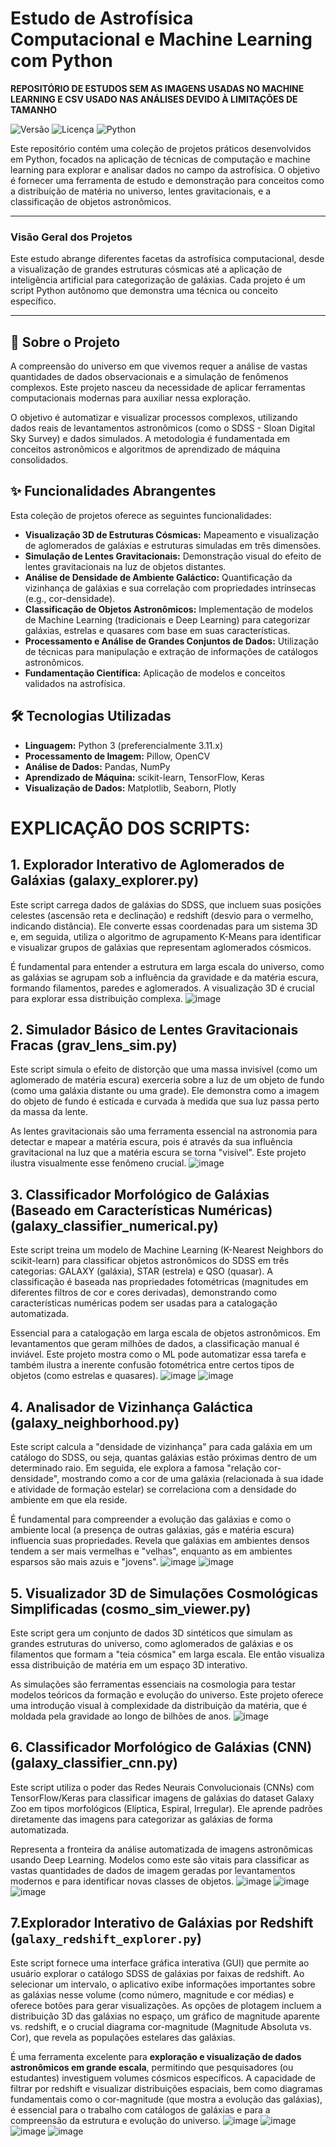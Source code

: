 # Estudo de Astrofísica Computacional e Machine Learning com Python

**REPOSITÓRIO DE ESTUDOS SEM AS IMAGENS USADAS NO MACHINE LEARNING E CSV USADO NAS ANÁLISES DEVIDO À LIMITAÇÕES DE TAMANHO**

![Versão](https://img.shields.io/badge/vers%C3%A3o-1.0-blue.svg)
![Licença](https://img.shields.io/badge/licen%C3%A7a-MIT-green.svg)
![Python](https://img.shields.io/badge/python-3.11%2B-blue.svg)

Este repositório contém uma coleção de projetos práticos desenvolvidos em Python, focados na aplicação de técnicas de computação e machine learning para explorar e analisar dados no campo da astrofísica. O objetivo é fornecer uma ferramenta de estudo e demonstração para conceitos como a distribuição de matéria no universo, lentes gravitacionais, e a classificação de objetos astronômicos.

---

### Visão Geral dos Projetos

Este estudo abrange diferentes facetas da astrofísica computacional, desde a visualização de grandes estruturas cósmicas até a aplicação de inteligência artificial para categorização de galáxias. Cada projeto é um script Python autônomo que demonstra uma técnica ou conceito específico.

---

## 📖 Sobre o Projeto

A compreensão do universo em que vivemos requer a análise de vastas quantidades de dados observacionais e a simulação de fenômenos complexos. Este projeto nasceu da necessidade de aplicar ferramentas computacionais modernas para auxiliar nessa exploração.

O objetivo é automatizar e visualizar processos complexos, utilizando dados reais de levantamentos astronômicos (como o SDSS - Sloan Digital Sky Survey) e dados simulados. A metodologia é fundamentada em conceitos astronômicos e algoritmos de aprendizado de máquina consolidados.

## ✨ Funcionalidades Abrangentes

Esta coleção de projetos oferece as seguintes funcionalidades:

-   **Visualização 3D de Estruturas Cósmicas:** Mapeamento e visualização de aglomerados de galáxias e estruturas simuladas em três dimensões.
-   **Simulação de Lentes Gravitacionais:** Demonstração visual do efeito de lentes gravitacionais na luz de objetos distantes.
-   **Análise de Densidade de Ambiente Galáctico:** Quantificação da vizinhança de galáxias e sua correlação com propriedades intrínsecas (e.g., cor-densidade).
-   **Classificação de Objetos Astronômicos:** Implementação de modelos de Machine Learning (tradicionais e Deep Learning) para categorizar galáxias, estrelas e quasares com base em suas características.
-   **Processamento e Análise de Grandes Conjuntos de Dados:** Utilização de técnicas para manipulação e extração de informações de catálogos astronômicos.
-   **Fundamentação Científica:** Aplicação de modelos e conceitos validados na astrofísica.

## 🛠️ Tecnologias Utilizadas

-   **Linguagem:** Python 3 (preferencialmente 3.11.x)
-   **Processamento de Imagem:** Pillow, OpenCV
-   **Análise de Dados:** Pandas, NumPy
-   **Aprendizado de Máquina:** scikit-learn, TensorFlow, Keras
-   **Visualização de Dados:** Matplotlib, Seaborn, Plotly

# EXPLICAÇÃO DOS SCRIPTS:

## 1. Explorador Interativo de Aglomerados de Galáxias (galaxy_explorer.py)
Este script carrega dados de galáxias do SDSS, que incluem suas posições celestes (ascensão reta e declinação) e redshift (desvio para o vermelho, indicando distância). Ele converte essas coordenadas para um sistema 3D e, em seguida, utiliza o algoritmo de agrupamento K-Means para identificar e visualizar grupos de galáxias que representam aglomerados cósmicos.

É fundamental para entender a estrutura em larga escala do universo, como as galáxias se agrupam sob a influência da gravidade e da matéria escura, formando filamentos, paredes e aglomerados. A visualização 3D é crucial para explorar essa distribuição complexa.
![image](https://github.com/user-attachments/assets/1b6bd227-3a6e-46bf-a56b-8b4bf156ae4f)

## 2. Simulador Básico de Lentes Gravitacionais Fracas (grav_lens_sim.py)
Este script simula o efeito de distorção que uma massa invisível (como um aglomerado de matéria escura) exerceria sobre a luz de um objeto de fundo (como uma galáxia distante ou uma grade). Ele demonstra como a imagem do objeto de fundo é esticada e curvada à medida que sua luz passa perto da massa da lente.

As lentes gravitacionais são uma ferramenta essencial na astronomia para detectar e mapear a matéria escura, pois é através da sua influência gravitacional na luz que a matéria escura se torna "visível". Este projeto ilustra visualmente esse fenômeno crucial.
![image](https://github.com/user-attachments/assets/3cfd2f69-ea7e-4c9d-85b3-af2809b0437f)

## 3. Classificador Morfológico de Galáxias (Baseado em Características Numéricas) (galaxy_classifier_numerical.py)
Este script treina um modelo de Machine Learning (K-Nearest Neighbors do scikit-learn) para classificar objetos astronômicos do SDSS em três categorias: GALAXY (galáxia), STAR (estrela) e QSO (quasar). A classificação é baseada nas propriedades fotométricas (magnitudes em diferentes filtros de cor e cores derivadas), demonstrando como características numéricas podem ser usadas para a catalogação automatizada.

Essencial para a catalogação em larga escala de objetos astronômicos. Em levantamentos que geram milhões de dados, a classificação manual é inviável. Este projeto mostra como o ML pode automatizar essa tarefa e também ilustra a inerente confusão fotométrica entre certos tipos de objetos (como estrelas e quasares).
![image](https://github.com/user-attachments/assets/5a2f6040-6620-4be7-a093-e0b59abd4618)
![image](https://github.com/user-attachments/assets/1ac42448-aaf0-41e9-9905-281ab1f83d64)

## 4. Analisador de Vizinhança Galáctica (galaxy_neighborhood.py)
Este script calcula a "densidade de vizinhança" para cada galáxia em um catálogo do SDSS, ou seja, quantas galáxias estão próximas dentro de um determinado raio. Em seguida, ele explora a famosa "relação cor-densidade", mostrando como a cor de uma galáxia (relacionada à sua idade e atividade de formação estelar) se correlaciona com a densidade do ambiente em que ela reside.

É fundamental para compreender a evolução das galáxias e como o ambiente local (a presença de outras galáxias, gás e matéria escura) influencia suas propriedades. Revela que galáxias em ambientes densos tendem a ser mais vermelhas e "velhas", enquanto as em ambientes esparsos são mais azuis e "jovens".
![image](https://github.com/user-attachments/assets/b36ec2d3-ca78-4395-acd5-7b080e239e0e)
![image](https://github.com/user-attachments/assets/f7edfecb-9e57-4d6f-82e3-65749862bc69)

## 5. Visualizador 3D de Simulações Cosmológicas Simplificadas (cosmo_sim_viewer.py)
Este script gera um conjunto de dados 3D sintéticos que simulam as grandes estruturas do universo, como aglomerados de galáxias e os filamentos que formam a "teia cósmica" em larga escala. Ele então visualiza essa distribuição de matéria em um espaço 3D interativo.

As simulações são ferramentas essenciais na cosmologia para testar modelos teóricos da formação e evolução do universo. Este projeto oferece uma introdução visual à complexidade da distribuição da matéria, que é moldada pela gravidade ao longo de bilhões de anos.
![image](https://github.com/user-attachments/assets/97c62ddd-3b0b-4c22-b496-11f3617790ac)

## 6. Classificador Morfológico de Galáxias (CNN) (galaxy_classifier_cnn.py)
Este script utiliza o poder das Redes Neurais Convolucionais (CNNs) com TensorFlow/Keras para classificar imagens de galáxias do dataset Galaxy Zoo em tipos morfológicos (Elíptica, Espiral, Irregular). Ele aprende padrões diretamente das imagens para categorizar as galáxias de forma automatizada.

Representa a fronteira da análise automatizada de imagens astronômicas usando Deep Learning. Modelos como este são vitais para classificar as vastas quantidades de dados de imagem geradas por levantamentos modernos e para identificar novas classes de objetos.
![image](https://github.com/user-attachments/assets/1452274a-e85d-4c1a-bfd9-632ddbe8d052)
![image](https://github.com/user-attachments/assets/9e334e0c-7fff-4477-a44f-88aefd35b831)
![image](https://github.com/user-attachments/assets/218c0eb1-598a-429c-9256-f8fbc98c5684)

## 7.Explorador Interativo de Galáxias por Redshift (`galaxy_redshift_explorer.py`)
Este script fornece uma interface gráfica interativa (GUI) que permite ao usuário explorar o catálogo SDSS de galáxias por faixas de redshift. Ao selecionar um intervalo, o aplicativo exibe informações importantes sobre as galáxias nesse volume (como número, magnitude e cor médias) e oferece botões para gerar visualizações. As opções de plotagem incluem a distribuição 3D das galáxias no espaço, um gráfico de magnitude aparente vs. redshift, e o crucial diagrama cor-magnitude (Magnitude Absoluta vs. Cor), que revela as populações estelares das galáxias. 

É uma ferramenta excelente para **exploração e visualização de dados astronômicos em grande escala**, permitindo que pesquisadores (ou estudantes) investiguem volumes cósmicos específicos. A capacidade de filtrar por redshift e visualizar distribuições espaciais, bem como diagramas fundamentais como o cor-magnitude (que mostra a evolução das galáxias), é essencial para o trabalho com catálogos de galáxias e para a compreensão da estrutura e evolução do universo.
![image](https://github.com/user-attachments/assets/1c4ad2d8-a791-4032-99d3-78c002ebb990)
![image](https://github.com/user-attachments/assets/a3a07ecb-4e5e-4eda-a42a-673b3f25f612)
![image](https://github.com/user-attachments/assets/9f26651c-dc29-4f15-9250-72b11c528ffe)
![image](https://github.com/user-attachments/assets/ba7d4bea-6142-49c1-902d-cad5ba9610ab)
